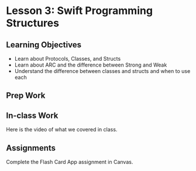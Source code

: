 # Lesson 3: Swift Programming Structures
## Learning Objectives
* Learn about Protocols, Classes, and Structs
* Learn about ARC and the difference between Strong and Weak
* Understand the difference between classes and structs and when to use each

## Prep Work

## In-class Work
Here is the video of what we covered in class.

## Assignments
Complete the Flash Card App assignment in Canvas.
